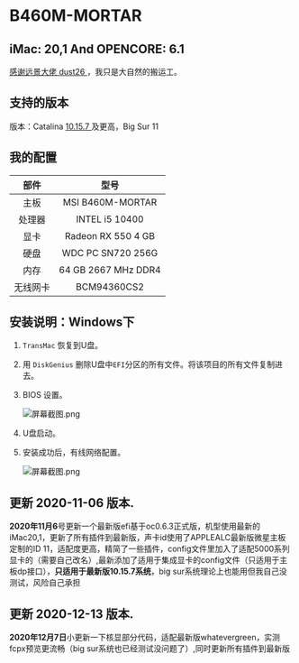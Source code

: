 # B460M-MORTAR

## iMac: 20,1  And OPENCORE: 6.1

[感谢远景大佬 dust26 ](http://bbs.pcbeta.com/forum.php?mod=viewthread&tid=1861472) ，我只是大自然的搬运工。



## 支持的版本

版本：Catalina [10.15.7 ](https://blog.daliansky.net/macOS-Catalina-10.15.6-19G73-Release-version-with-Clover-5119-original-image-Double-EFI-Version-UEFI-and-MBR.html)及更高，Big Sur 11



## 我的配置 

|   部件   |        型号         |
| :------: | :-----------------: |
|   主板   |  MSI B460M-MORTAR   |
|  处理器  |   INTEL i5 10400    |
|   显卡   | Radeon RX 550 4 GB  |
|   硬盘   |  WDC PC SN720 256G  |
|   内存   | 64 GB 2667 MHz DDR4 |
| 无线网卡 |     BCM94360CS2     |



## 安装说明：Windows下

1. `TransMac` 恢复到U盘。

2. 用 `DiskGenius` 删除U盘中`EFI`分区的所有文件。将该项目的所有文件复制进去。

3. BIOS 设置。

   ![](https://images.gitee.com/uploads/images/2020/0716/201858_0703b82f_1789893.png "屏幕截图.png")

4. U盘启动。

5. 安装成功后，有线网络配置。

   ![](https://images.gitee.com/uploads/images/2020/0706/113528_a37a8a62_1789893.png "屏幕截图.png")




## 更新 2020-11-06 版本.

**2020年11月6**号更新一个最新版efi基于oc0.6.3正式版，机型使用最新的iMac20,1，更新了所有插件到最新版，声卡id使用了APPLEALC最新版微星主板定制的ID 11，适配度更高，精简了一些插件，config文件里加入了适配5000系列显卡的（需要自己改名）,最新添加了适用于集成显卡的config文件（只适用于主板dp接口），**只适用于最新版10.15.7系统**，big sur系统理论上也能用但我自己没测试，风险自己承担

## 更新 2020-12-13 版本.

**2020年12月7日**小更新一下核显部分代码，适配最新版whatevergreen，实测fcpx预览更流畅（big sur系统也已经测试没问题了）,同时更新所有插件到最新版